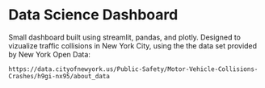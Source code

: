 # Data Science Dashboard

Small dashboard built using streamlit, pandas, and plotly. Designed to vizualize traffic collisions in New York City, using the the data set provided by New York Open Data: 

```https://data.cityofnewyork.us/Public-Safety/Motor-Vehicle-Collisions-Crashes/h9gi-nx95/about_data```
